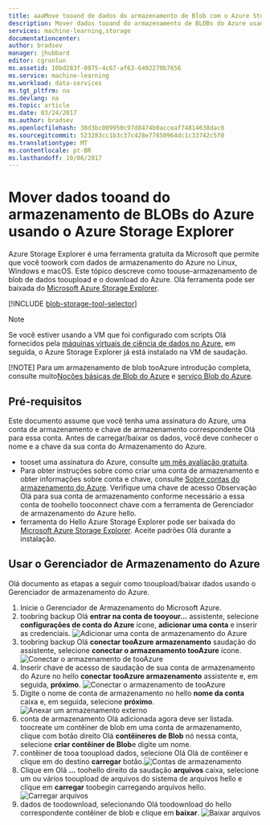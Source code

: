 ```yaml
---
title: aaaMove tooand de dados do armazenamento de Blob com o Azure Storage Explorer | Microsoft Docs
description: Mover dados tooand do armazenamento de BLOBs do Azure usando o Azure Storage Explorer
services: machine-learning,storage
documentationcenter: 
author: bradsev
manager: jhubbard
editor: cgronlun
ms.assetid: 10bd283f-0875-4c67-af63-6492270b7656
ms.service: machine-learning
ms.workload: data-services
ms.tgt_pltfrm: na
ms.devlang: na
ms.topic: article
ms.date: 03/24/2017
ms.author: bradsev
ms.openlocfilehash: 38d3bc009950c97d8474b0acceaf74814638dac0
ms.sourcegitcommit: 523283cc1b3c37c428e77850964dc1c33742c5f0
ms.translationtype: MT
ms.contentlocale: pt-BR
ms.lasthandoff: 10/06/2017
---
```

# <a name="move-data-tooand-from-azure-blob-storage-using-azure-storage-explorer"></a>Mover dados tooand do armazenamento de BLOBs do Azure usando o Azure Storage Explorer
Azure Storage Explorer é uma ferramenta gratuita da Microsoft que permite que você toowork com dados de armazenamento do Azure no Linux, Windows e macOS. Este tópico descreve como toouse-armazenamento de blob de dados tooupload e o download do Azure. Olá ferramenta pode ser baixada do [Microsoft Azure Storage Explorer](http://storageexplorer.com/).

[!INCLUDE [blob-storage-tool-selector](../../includes/machine-learning-blob-storage-tool-selector.md)]

> [!NOTE]
> Se você estiver usando a VM que foi configurado com scripts Olá fornecidos pela [máquinas virtuais de ciência de dados no Azure](machine-learning-data-science-virtual-machines.md), em seguida, o Azure Storage Explorer já está instalado na VM de saudação.
> 
> [!NOTE]
> Para um armazenamento de blob tooAzure introdução completa, consulte muito[Noções básicas de Blob do Azure](../storage/blobs/storage-dotnet-how-to-use-blobs.md) e [serviço Blob do Azure](https://msdn.microsoft.com/library/azure/dd179376.aspx).   
> 
> 

## <a name="prerequisites"></a>Pré-requisitos
Este documento assume que você tenha uma assinatura do Azure, uma conta de armazenamento e chave de armazenamento correspondente Olá para essa conta. Antes de carregar/baixar os dados, você deve conhecer o nome e a chave da sua conta do Armazenamento do Azure. 

* tooset uma assinatura do Azure, consulte [um mês avaliação gratuita](https://azure.microsoft.com/pricing/free-trial/).
* Para obter instruções sobre como criar uma conta de armazenamento e obter informações sobre conta e chave, consulte [Sobre contas do armazenamento do Azure](../storage/common/storage-create-storage-account.md). Verifique uma chave de acesso Observação Olá para sua conta de armazenamento conforme necessário a essa conta de toohello tooconnect chave com a ferramenta de Gerenciador de armazenamento do Azure hello.
* ferramenta do Hello Azure Storage Explorer pode ser baixada do [Microsoft Azure Storage Explorer](http://storageexplorer.com/). Aceite padrões Olá durante a instalação.

<a id="explorer"></a>

## <a name="use-azure-storage-explorer"></a>Usar o Gerenciador de Armazenamento do Azure
Olá documento as etapas a seguir como tooupload/baixar dados usando o Gerenciador de armazenamento do Azure. 

1. Inicie o Gerenciador de Armazenamento do Microsoft Azure.
2. toobring backup Olá **entrar na conta de tooyour...**  assistente, selecione **configurações de conta do Azure** ícone, **adicionar uma conta** e inserir as credenciais. ![Adicionar uma conta de armazenamento do Azure](./media/machine-learning-data-science-move-data-to-azure-blob-using-azure-storage-explorer/add-an-azure-store-account.png)
3. toobring backup Olá **conectar tooAzure armazenamento** saudação do assistente, selecione **conectar o armazenamento tooAzure** ícone. ![Conectar o armazenamento de tooAzure](./media/machine-learning-data-science-move-data-to-azure-blob-using-azure-storage-explorer/connect-to-azure-storage-1.png)
4. Inserir chave de acesso de saudação de sua conta de armazenamento do Azure no hello **conectar tooAzure armazenamento** assistente e, em seguida, **próximo**. ![Conectar o armazenamento de tooAzure](./media/machine-learning-data-science-move-data-to-azure-blob-using-azure-storage-explorer/connect-to-azure-storage-2.png)
5. Digite o nome de conta de armazenamento no hello **nome da conta** caixa e, em seguida, selecione **próximo**. ![Anexar um armazenamento externo](./media/machine-learning-data-science-move-data-to-azure-blob-using-azure-storage-explorer/attach-external-storage.png)
6. conta de armazenamento Olá adicionada agora deve ser listada. toocreate um contêiner de blob em uma conta de armazenamento, clique com botão direito Olá **contêineres de Blob** nó nessa conta, selecione **criar contêiner de Blob**e digite um nome.
7. contêiner de tooa tooupload dados, selecione Olá Olá de contêiner e clique em do destino **carregar** botão.![ Contas de armazenamento](./media/machine-learning-data-science-move-data-to-azure-blob-using-azure-storage-explorer/storage-accounts.png)
8. Clique em Olá **...**  toohello direito da saudação **arquivos** caixa, selecione um ou vários tooupload de arquivos do sistema de arquivos hello e clique em **carregar** toobegin carregando arquivos hello.![ Carregar arquivos](./media/machine-learning-data-science-move-data-to-azure-blob-using-azure-storage-explorer/upload-files-to-blob.png)
9. dados de toodownload, selecionando Olá toodownload do hello correspondente contêiner de blob e clique em **baixar**. ![Baixar arquivos](./media/machine-learning-data-science-move-data-to-azure-blob-using-azure-storage-explorer/download-files-from-blob.png)

